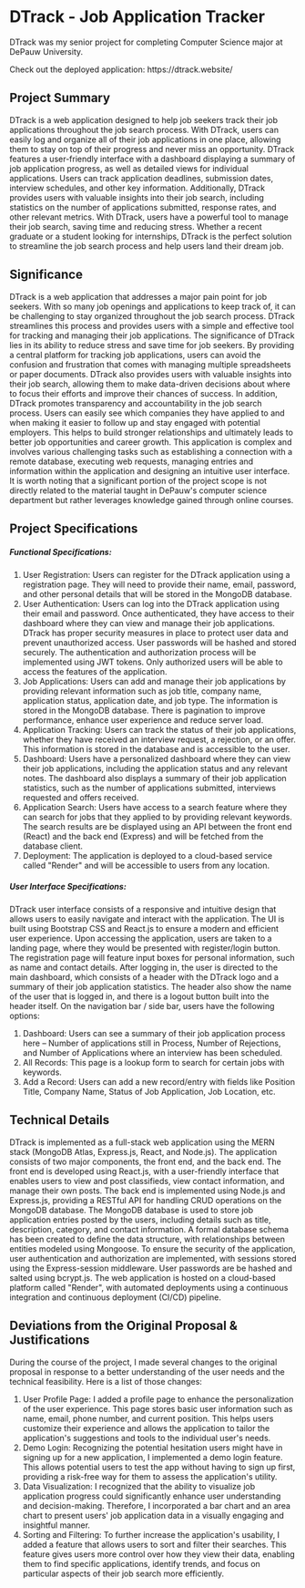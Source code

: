 <h1>DTrack - Job Application Tracker</h1>
<p> DTrack was my senior project for completing Computer Science major at DePauw University. </p>
<p>Check out the deployed application: https://dtrack.website/</p>

<h2>Project Summary</h2>

DTrack is a web application designed to help job seekers track their job applications throughout the job search process. With DTrack, users can easily log and organize all of their job applications in one place, allowing them to stay on top of their progress and never miss an opportunity. 
DTrack features a user-friendly interface with a dashboard displaying a summary of job application progress, as well as detailed views for individual applications. Users can track application deadlines, submission dates, interview schedules, and other key information. Additionally, DTrack provides users with valuable insights into their job search, including statistics on the number of applications submitted, response rates, and other relevant metrics. 
With DTrack, users have a powerful tool to manage their job search, saving time and reducing stress. Whether a recent graduate or a student looking for internships, DTrack is the perfect solution to streamline the job search process and help users land their dream job.

<h2>Significance</h2>

DTrack is a web application that addresses a major pain point for job seekers. With so many job openings and applications to keep track of, it can be challenging to stay organized throughout the job search process. DTrack streamlines this process and provides users with a simple and effective tool for tracking and managing their job applications.
The significance of DTrack lies in its ability to reduce stress and save time for job seekers. By providing a central platform for tracking job applications, users can avoid the confusion and frustration that comes with managing multiple spreadsheets or paper documents. DTrack also provides users with valuable insights into their job search, allowing them to make data-driven decisions about where to focus their efforts and improve their chances of success.
In addition, DTrack promotes transparency and accountability in the job search process. Users can easily see which companies they have applied to and when making it easier to follow up and stay engaged with potential employers. This helps to build stronger relationships and ultimately leads to better job opportunities and career growth.
This application is complex and involves various challenging tasks such as establishing a connection with a remote database, executing web requests, managing entries and information within the application and designing an intuitive user interface. It is worth noting that a significant portion of the project scope is not directly related to the material taught in DePauw's computer science department but rather leverages knowledge gained through online courses.

<h2>Project Specifications</h2>
<h5>Functional Specifications:</h5>

1.	User Registration: Users can register for the DTrack application using a registration page. They will need to provide their name, email, password, and other personal details that will be stored in the MongoDB database.
2.	User Authentication: Users can log into the DTrack application using their email and password. Once authenticated, they have access to their dashboard where they can view and manage their job applications. DTrack has proper security measures in place to protect user data and prevent unauthorized access. User passwords will be hashed and stored securely. The authentication and authorization process will be implemented using JWT tokens. Only authorized users will be able to access the features of the application.
3.	Job Applications: Users can add and manage their job applications by providing relevant information such as job title, company name, application status, application date, and job type. The information is stored in the MongoDB database. There is pagination to improve performance, enhance user experience and reduce server load.
4.	Application Tracking: Users can track the status of their job applications, whether they have received an interview request, a rejection, or an offer. This information is stored in the database and is accessible to the user.
5.	Dashboard: Users have a personalized dashboard where they can view their job applications, including the application status and any relevant notes. The dashboard also displays a summary of their job application statistics, such as the number of applications submitted, interviews requested and offers received.
6.	Application Search: Users have access to a search feature where they can search for jobs that they applied to by providing relevant keywords. The search results are be displayed using an API between the front end (React) and the back end (Express) and will be fetched from the database client.
7.	Deployment: The application is deployed to a cloud-based service called "Render" and will be accessible to users from any location.

<h5>User Interface Specifications:</h5>

 DTrack user interface consists of a responsive and intuitive design that allows users to easily navigate and interact with the application. The UI is built using Bootstrap CSS and React.js to ensure a modern and efficient user experience.
Upon accessing the application, users are taken to a landing page, where they would be presented with register/login button. The registration page will feature input boxes for personal information, such as name and contact details. After logging in, the user is directed to the main dashboard, which consists of a header with the DTrack logo and a summary of their job application statistics. The header also show the name of the user that is logged in, and there is a logout button built into the header itself.
On the navigation bar / side bar, users have the following options: 
1)	Dashboard: Users can see a summary of their job application process here – Number of applications still in Process, Number of Rejections, and Number of Applications where an interview has been scheduled.
2)	All Records: This page is a lookup form to search for certain jobs with keywords.
3)	Add a Record: Users can add a new record/entry with fields like Position Title, Company Name, Status of Job Application, Job Location, etc.

<h2>Technical Details</h2>
DTrack is implemented as a full-stack web application using the MERN stack (MongoDB Atlas, Express.js, React, and Node.js). The application consists of two major components, the front end, and the back end.
The front end is developed using React.js, with a user-friendly interface that enables users to view and post classifieds, view contact information, and manage their own posts. The back end is implemented using Node.js and Express.js, providing a RESTful API for handling CRUD operations on the MongoDB database.
The MongoDB database is used to store job application entries posted by the users, including details such as title, description, category, and contact information. A formal database schema has been created to define the data structure, with relationships between entities modeled using Mongoose. 
To ensure the security of the application, user authentication and authorization are implemented, with sessions stored using the Express-session middleware. User passwords are be hashed and salted using bcrypt.js. 
The web application is hosted on a cloud-based platform called "Render", with automated deployments using a continuous integration and continuous deployment (CI/CD) pipeline. 

<h2>Deviations from the Original Proposal & Justifications</h2>
	
During the course of the project, I made several changes to the original proposal in response to a better understanding of the user needs and the technical feasibility. Here is a list of those changes:

1.	User Profile Page: I added a profile page to enhance the personalization of the user experience. This page stores basic user information such as name, email, phone number, and current position. This helps users customize their experience and allows the application to tailor the application's suggestions and tools to the individual user's needs.
2.	Demo Login: Recognizing the potential hesitation users might have in signing up for a new application, I implemented a demo login feature. This allows potential users to test the app without having to sign up first, providing a risk-free way for them to assess the application's utility.
3.	Data Visualization: I recognized that the ability to visualize job application progress could significantly enhance user understanding and decision-making. Therefore, I incorporated a bar chart and an area chart to present users' job application data in a visually engaging and insightful manner.
4.	Sorting and Filtering: To further increase the application's usability, I added a feature that allows users to sort and filter their searches. This feature gives users more control over how they view their data, enabling them to find specific applications, identify trends, and focus on particular aspects of their job search more efficiently.


